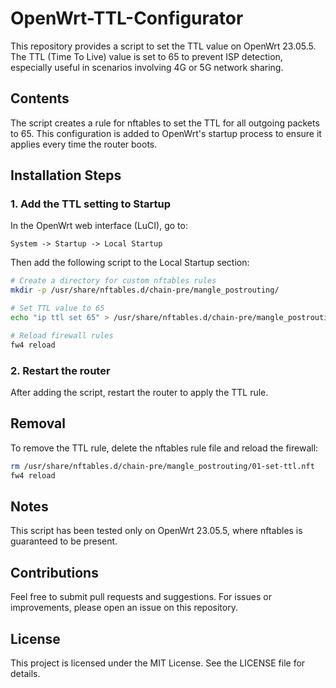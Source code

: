 # OpenWrt-TTL-Configurator

This repository provides a script to set the TTL value on OpenWrt 23.05.5. The TTL (Time To Live) value is set to 65 to prevent ISP detection, especially useful in scenarios involving 4G or 5G network sharing.

## Contents
The script creates a rule for nftables to set the TTL for all outgoing packets to 65. This configuration is added to OpenWrt's startup process to ensure it applies every time the router boots.

## Installation Steps

### 1. Add the TTL setting to Startup
In the OpenWrt web interface (LuCI), go to:

`System -> Startup -> Local Startup`

Then add the following script to the Local Startup section:

```sh
# Create a directory for custom nftables rules
mkdir -p /usr/share/nftables.d/chain-pre/mangle_postrouting/

# Set TTL value to 65
echo "ip ttl set 65" > /usr/share/nftables.d/chain-pre/mangle_postrouting/01-set-ttl.nft

# Reload firewall rules
fw4 reload
```

### 2. Restart the router
After adding the script, restart the router to apply the TTL rule.

## Removal
To remove the TTL rule, delete the nftables rule file and reload the firewall:

```sh
rm /usr/share/nftables.d/chain-pre/mangle_postrouting/01-set-ttl.nft
fw4 reload
```

## Notes
This script has been tested only on OpenWrt 23.05.5, where nftables is guaranteed to be present.

## Contributions
Feel free to submit pull requests and suggestions. For issues or improvements, please open an issue on this repository.

## License
This project is licensed under the MIT License. See the LICENSE file for details.
